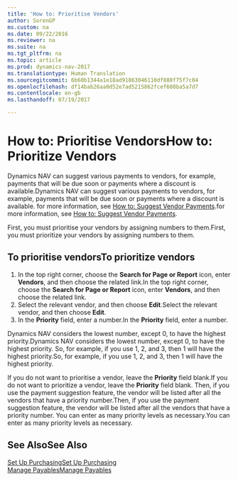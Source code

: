 ```yaml
---
title: 'How to: Prioritise Vendors'
author: SorenGP
ms.custom: na
ms.date: 09/22/2016
ms.reviewer: na
ms.suite: na
ms.tgt_pltfrm: na
ms.topic: article
ms.prod: dynamics-nav-2017
ms.translationtype: Human Translation
ms.sourcegitcommit: 6b60b1344a1e18ad91863046110df880f75f7c04
ms.openlocfilehash: df14bab26aa0d52e7ad5215862fcef608ba5a7d7
ms.contentlocale: en-gb
ms.lasthandoff: 07/19/2017

---
```


# <a name="how-to-prioritize-vendors"></a><span data-ttu-id="1a86b-102">How to: Prioritise Vendors</span><span class="sxs-lookup"><span data-stu-id="1a86b-102">How to: Prioritize Vendors</span></span>
<span data-ttu-id="1a86b-103">Dynamics NAV can suggest various payments to vendors, for example, payments that will be due soon or payments where a discount is available.</span><span class="sxs-lookup"><span data-stu-id="1a86b-103">Dynamics NAV can suggest various payments to vendors, for example, payments that will be due soon or payments where a discount is available.</span></span> <span data-ttu-id="1a86b-104">for more information, see [How to: Suggest Vendor Payments](payables-how-suggest-vendor-payments.md).</span><span class="sxs-lookup"><span data-stu-id="1a86b-104">for more information, see [How to: Suggest Vendor Payments](payables-how-suggest-vendor-payments.md).</span></span>

<span data-ttu-id="1a86b-105">First, you must prioritise your vendors by assigning numbers to them.</span><span class="sxs-lookup"><span data-stu-id="1a86b-105">First, you must prioritize your vendors by assigning numbers to them.</span></span>

## <a name="to-prioritize-vendors"></a><span data-ttu-id="1a86b-106">To prioritise vendors</span><span class="sxs-lookup"><span data-stu-id="1a86b-106">To prioritize vendors</span></span>
1. <span data-ttu-id="1a86b-107">In the top right corner, choose the **Search for Page or Report** icon, enter **Vendors**, and then choose the related link.</span><span class="sxs-lookup"><span data-stu-id="1a86b-107">In the top right corner, choose the **Search for Page or Report** icon, enter **Vendors**, and then choose the related link.</span></span>
2. <span data-ttu-id="1a86b-108">Select the relevant vendor, and then choose **Edit**.</span><span class="sxs-lookup"><span data-stu-id="1a86b-108">Select the relevant vendor, and then choose **Edit**.</span></span>
3. <span data-ttu-id="1a86b-109">In the **Priority** field, enter a number.</span><span class="sxs-lookup"><span data-stu-id="1a86b-109">In the **Priority** field, enter a number.</span></span>

<span data-ttu-id="1a86b-110">Dynamics NAV considers the lowest number, except 0, to have the highest priority.</span><span class="sxs-lookup"><span data-stu-id="1a86b-110">Dynamics NAV considers the lowest number, except 0, to have the highest priority.</span></span> <span data-ttu-id="1a86b-111">So, for example, if you use 1, 2, and 3, then 1 will have the highest priority.</span><span class="sxs-lookup"><span data-stu-id="1a86b-111">So, for example, if you use 1, 2, and 3, then 1 will have the highest priority.</span></span>

<span data-ttu-id="1a86b-112">If you do not want to prioritise a vendor, leave the **Priority** field blank.</span><span class="sxs-lookup"><span data-stu-id="1a86b-112">If you do not want to prioritize a vendor, leave the **Priority** field blank.</span></span> <span data-ttu-id="1a86b-113">Then, if you use the payment suggestion feature, the vendor will be listed after all the vendors that have a priority number.</span><span class="sxs-lookup"><span data-stu-id="1a86b-113">Then, if you use the payment suggestion feature, the vendor will be listed after all the vendors that have a priority number.</span></span> <span data-ttu-id="1a86b-114">You can enter as many priority levels as necessary.</span><span class="sxs-lookup"><span data-stu-id="1a86b-114">You can enter as many priority levels as necessary.</span></span>

## <a name="see-also"></a><span data-ttu-id="1a86b-115">See Also</span><span class="sxs-lookup"><span data-stu-id="1a86b-115">See Also</span></span>
[<span data-ttu-id="1a86b-116">Set Up Purchasing</span><span class="sxs-lookup"><span data-stu-id="1a86b-116">Set Up Purchasing</span></span>](purchasing-setup-purchasing.md)  
[<span data-ttu-id="1a86b-117">Manage Payables</span><span class="sxs-lookup"><span data-stu-id="1a86b-117">Manage Payables</span></span>](payables-manage-payables.md)

